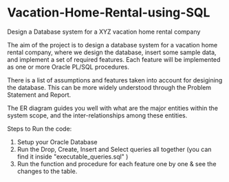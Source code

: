# Vacation-Home-Rental-using-SQL
Design a Database system for a XYZ vacation home rental company

The aim of the project is to design a database system for a vacation home rental company, where we design the database, 
insert some sample data, and implement a set of required features. Each feature will be implemented as one or more Oracle 
PL/SQL procedures.

There is a list of assumptions and features taken into account for desigining the database. This can be more widely
understood through the Problem Statement and Report. 

The ER diagram guides you well with what are the major entities within the system scope, and the inter-relationships 
among these entities.


Steps to Run the code: 
1. Setup your Oracle Database
2. Run the Drop, Create, Insert and Select queries all together (you can find it inside "executable_queries.sql" )
3. Run the function and procedure for each feature one by one & see the changes to the table. 




